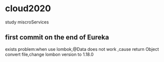 # cloud2020
study miscroServices
## first commit on the end of Eureka
exists problem:when use lombok,@Data does not work ,cause return Object convert file,change lombon version to 1.18.0

